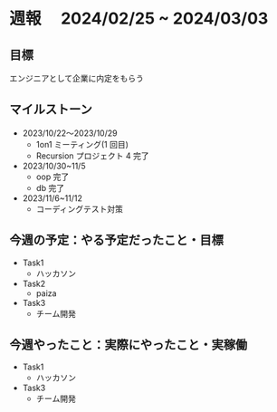 # 週報　 2024/02/25 ~ 2024/03/03

## 目標

エンジニアとして企業に内定をもらう

## マイルストーン

- 2023/10/22〜2023/10/29
  - 1on1 ミーティング(1 回目)
  - Recursion プロジェクト 4 完了
- 2023/10/30~11/5
  - oop 完了
  - db 完了
- 2023/11/6~11/12
  - コーディングテスト対策

## 今週の予定：やる予定だったこと・目標

- Task1
  - ハッカソン
- Task2
  - paiza
- Task3
  - チーム開発

## 今週やったこと：実際にやったこと・実稼働
- Task1
  - ハッカソン
- Task3
  - チーム開発
